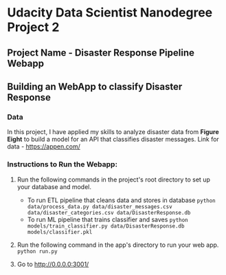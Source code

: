 # Udacity Data Scientist Nanodegree Project 2

## Project Name - Disaster Response Pipeline Webapp

## Building an WebApp to classify Disaster Response 

### Data
In this project, I have applied my skills to analyze disaster data from **Figure Eight** to build a model for an API that classifies disaster messages.
Link for data - https://appen.com/

### Instructions to Run the Webapp:
1. Run the following commands in the project's root directory to set up your database and model.

    - To run ETL pipeline that cleans data and stores in database
        `python data/process_data.py data/disaster_messages.csv data/disaster_categories.csv data/DisasterResponse.db`
    - To run ML pipeline that trains classifier and saves
        `python models/train_classifier.py data/DisasterResponse.db models/classifier.pkl`

2. Run the following command in the app's directory to run your web app.
    `python run.py`

3. Go to http://0.0.0.0:3001/

